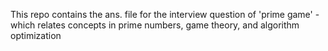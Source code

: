 This repo contains the ans. file for the interview question of 'prime game' - which relates concepts in prime numbers, game theory, and algorithm optimization
